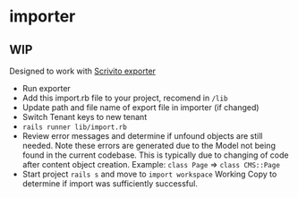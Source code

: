 # importer

## WIP

Designed to work with [Scrivito exporter](https://scrivito.com/exporting-cms-content-d736d983591a5b39?_scrivito_display_mode=view&_scrivito_workspace_id=published)

* Run exporter 
* Add this import.rb file to your project, recomend in `/lib`
* Update path and file name of export file in importer (if changed)
* Switch Tenant keys to new tenant
* `rails runner lib/import.rb`
* Review error messages and determine if unfound objects are still needed.  Note these errors are generated due to the Model not being found in the current codebase. This is typically due to changing of code after content object creation. Example: `class Page` => `class CMS::Page`
* Start project `rails s` and move to `import workspace` Working Copy to determine if import was sufficiently successful.
